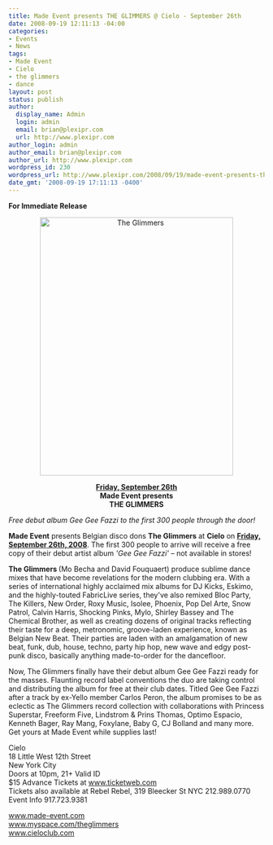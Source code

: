 ```yaml
---
title: Made Event presents THE GLIMMERS @ Cielo - September 26th
date: 2008-09-19 12:11:13 -04:00
categories:
- Events
- News
tags:
- Made Event
- Cielo
- the glimmers
- dance
layout: post
status: publish
author:
  display_name: Admin
  login: admin
  email: brian@plexipr.com
  url: http://www.plexipr.com
author_login: admin
author_email: brian@plexipr.com
author_url: http://www.plexipr.com
wordpress_id: 230
wordpress_url: http://www.plexipr.com/2008/09/19/made-event-presents-the-glimmers-cielo-september-26th/
date_gmt: '2008-09-19 17:11:13 -0400'
---
```


<p style="text-align: center" align="center"><strong><span style="font-family: Times New Roman; font-size: x-small;"><span style="font-size: 10pt; font-weight: bold"> </span></span></strong></p>
<p><strong>For Immediate Release</strong></p>
<p style="text-align: center;"><a href="http://www.made-event.com"><img class="size-full wp-image-965 aligncenter" title="The Glimmers" src="http://www.plexipr.com/wp-content/uploads/2008/09/flyer.jpg" alt="The Glimmers" width="380" height="507" /></a></p>
<p style="text-align: center;"><strong><span style="text-decoration: underline;">Friday, September 26th</span><br />
Made Event presents<br />
THE GLIMMERS</strong></p>
<p><em>Free debut album Gee Gee Fazzi to the first 300 people through the door!</em></p>
<p><strong>Made Event</strong> presents Belgian disco dons <strong>The Glimmers</strong> at <strong>Cielo</strong> on <span style="text-decoration: underline;"><strong>Friday, September 26th, 2008</strong></span>. The first 300 people to arrive will receive a free copy of their debut artist album <em>'Gee Gee Fazzi'</em> – not available in stores!</p>
<p><strong>The Glimmers </strong>(Mo Becha and David Fouquaert) produce sublime dance mixes that have become revelations for the modern clubbing era. With a series of international highly acclaimed mix albums for DJ Kicks, Eskimo, and the highly-touted FabricLive series, they've also remixed Bloc Party, The Killers, New Order, Roxy Music, Isolee, Phoenix, Pop Del Arte, Snow Patrol, Calvin Harris, Shocking Pinks, Mylo, Shirley Bassey and The Chemical Brother, as well as creating dozens of original tracks reflecting their taste for a deep, metronomic, groove-laden experience, known as Belgian New Beat. Their parties are laden with an amalgamation of new beat, funk, dub, house, techno, party hip hop, new wave and edgy post-punk disco, basically anything made-to-order for the dancefloor.</p>
<p>Now, The Glimmers finally have their debut album Gee Gee Fazzi ready for the masses. Flaunting record label conventions the duo are taking control and distributing the album for free at their club dates. Titled Gee Gee Fazzi after a track by ex-Yello member Carlos Peron, the album promises to be as eclectic as The Glimmers record collection with collaborations with Princess Superstar, Freeform Five, Lindstrom &amp; Prins Thomas, Optimo Espacio, Kenneth Bager, Ray Mang, Foxylane, Baby G, CJ Bolland and many more. Get yours at Made Event while supplies last!</p>
<p>Cielo<br />
18 Little West 12th Street<br />
New York City<br />
Doors at 10pm, 21+ Valid ID<br />
$15 Advance Tickets at <a href="http://">www.ticketweb.com</a><br />
Tickets also available at Rebel Rebel, 319 Bleecker St NYC 212.989.0770<br />
Event Info 917.723.9381</p>
<p><a href="http://">www.made-event.com<br />
www.myspace.com/theglimmers<br />
www.cieloclub.com </a><strong><br />
</strong></p>
